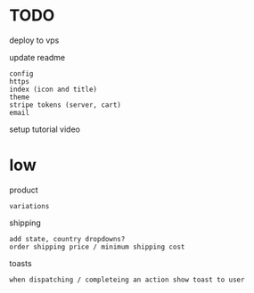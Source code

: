 # TODO

deploy to vps


update readme

    config
    https
    index (icon and title)
    theme
    stripe tokens (server, cart)
    email

setup tutorial video

# low

product

    variations

shipping

    add state, country dropdowns?
    order shipping price / minimum shipping cost
   
toasts
    
    when dispatching / completeing an action show toast to user